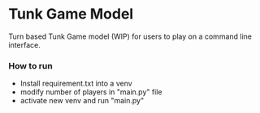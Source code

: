 # Tunk Game Model
Turn based Tunk Game model (WIP) for users to play on a command line interface. 

### How to run
- Install requirement.txt into a venv
- modify number of players in "main.py" file
- activate new venv and run "main.py"


